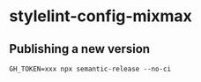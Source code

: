 # stylelint-config-mixmax

## Publishing a new version

```
GH_TOKEN=xxx npx semantic-release --no-ci
```
